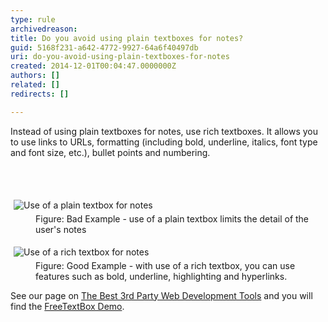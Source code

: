 ```yaml
---
type: rule
archivedreason: 
title: Do you avoid using plain textboxes for notes?
guid: 5168f231-a642-4772-9927-64a6f40497db
uri: do-you-avoid-using-plain-textboxes-for-notes
created: 2014-12-01T00:04:47.0000000Z
authors: []
related: []
redirects: []

---
```



<p>Instead of using plain textboxes for notes, use rich textboxes. It 
allows you to use links to URLs, formatting (including bold, underline, 
italics, font type and font size, etc.), bullet points and numbering.</p>
<br><excerpt class='endintro'></excerpt><br>
<p></p><dl class="badImage"><dt><img alt="Use of a plain textbox for notes" src="http&#58;//www.ssw.com.au/ssw/Standards/Rules/Images/BadNotes.jpg" style="margin&#58;5px;" /></dt><dd>Figure&#58; Bad Example - use of a plain textbox limits the detail of the user's notes</dd></dl><dl class="goodImage"><dt><img alt="Use of a rich textbox for notes" src="http&#58;//www.ssw.com.au/ssw/Standards/Rules/Images/GoodNotes.jpg" style="margin&#58;5px;" /></dt><dd>Figure&#58; Good Example - with use of a rich textbox, you can use features such as bold, underline, highlighting and hyperlinks.</dd></dl><p>See our page on <a href="http&#58;//www.ssw.com.au/ssw/Standards/DeveloperGeneral/WebdevelopmentToolsASPNET.aspx"> The Best 3rd Party Web Development Tools</a> and you will find the <a class="external" href="http&#58;//www.ssw.com.au/SSW/Redirect/freetextbox1.htm">FreeTextBox Demo</a>.</p>



